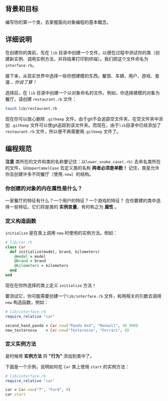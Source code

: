 ## 背景和目标

编写你的第一个类，去掌握面向对象编程的基本概念。

## 详细说明

在创建你的类前，先在 `lib` 目录中创建一个文件，以便在过程中测试你的类（创建新实例、调用实例方法，并将结果打印到终端）。我们把这个文件命名为 `interface.rb`。

接下来，从现实世界中选择一些你想建模的东西。餐馆、车辆、用户、游戏、食谱... *你说了算！*

选择后，在 `lib` 目录中创建一个以对象命名的文件。例如，你选择建模的对象为餐厅，请创建 `restaurant.rb` 文件：

```bash
touch lib/restaurant.rb
```

现在你可以放心删除 `.gitkeep` 文件。由于git不会追踪空文件夹，在空文件夹中添加 `.gitkeep` 文件可以使git追踪到该文件夹。而现在，由于`lib`目录中已经添加了`restaurant.rb` 文件，所以便不再需要用`.gitkeep` 文件了。

## 编程规范

**注意** 类所在的文件和类的名称要记住：以`lower_snake_case(.rb)` 去命名类所在的文件，以`UpperCamelCase` 去定义类的名称 **两者必须是单数！** 记住，类是允许你去创建许多不同餐厅（使用`.new`）的结构。

### 你创建的对象的内在属性是什么？

一家餐厅的特征有什么？一个用户的特征？一个游戏的特征？
在你要建的类中选择一些特征。它们将是类的 **实例变量**，有时称之为 **属性** 。

### 定义构造函数

`initialize` 是在类上调用 `new` 时使用的实例方法。例如：


```ruby
# lib/car.rb
class Car
  def initialize(model, brand, kilometers)
    @model = model
    @brand = brand
    @kilometers = kilometers
  end
end
```
现在在你所选择的类上定义 `initialize` 方法！

要测试它，你可能需要创建一个`lib/interface.rb` 文件，和用相关的引数去调用 `new` 构造函数，例如：

```ruby
# lib/interface.rb
require_relative "car"

second_hand_panda = Car.new("Panda 4x4", "Renault", 30_000)
new_testarossa    = Car.new("Testarossa", "Ferrari", 0)
```

### 定义实例方法

是时候用 **实例方法** 将 **"行为"** 添加到类中了。

下面是一个示例，说明如何在 `Car` 类上使用 `start` 的实例方法：

```ruby
# lib/interface.rb
require_relative "car"

car = Car.new("T", "Ford", 0)
car.start
```

